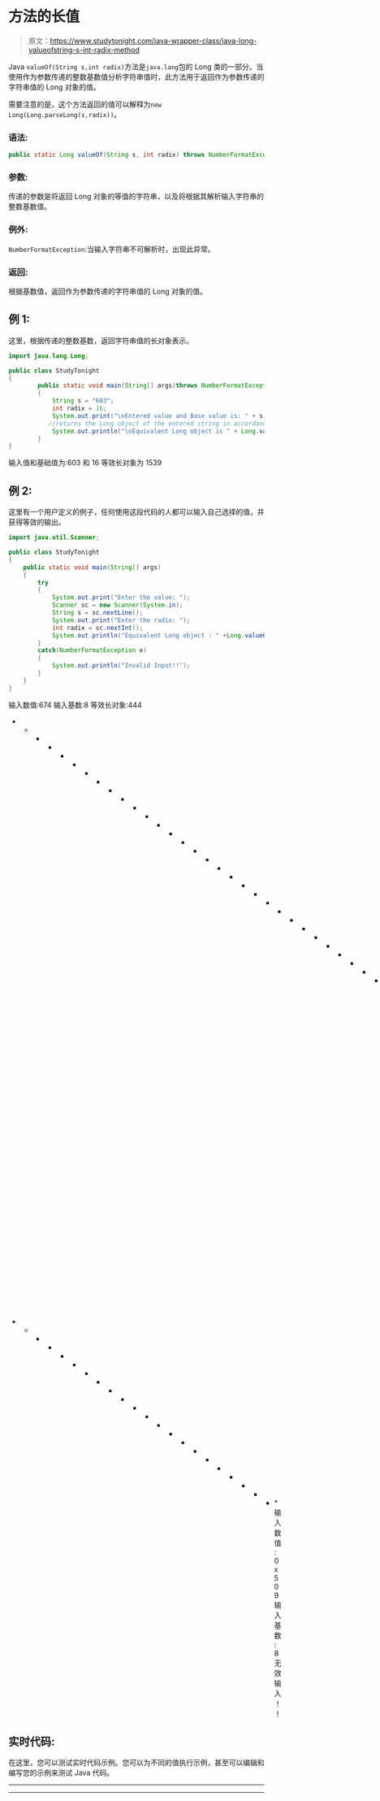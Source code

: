 # 方法的长值

> 原文：<https://www.studytonight.com/java-wrapper-class/java-long-valueofstring-s-int-radix-method>

Java `valueOf(String s,int radix)`方法是`java.lang`包的 Long 类的一部分。当使用作为参数传递的整数基数值分析字符串值时，此方法用于返回作为参数传递的字符串值的 Long 对象的值。

需要注意的是，这个方法返回的值可以解释为`new Long(Long.parseLong(s,radix))`。

### 语法:

```java
public static Long valueOf(String s, int radix) throws NumberFormatException 
```

### 参数:

传递的参数是将返回 Long 对象的等值的字符串，以及将根据其解析输入字符串的整数基数值。

### 例外:

`NumberFormatException`:当输入字符串不可解析时，出现此异常。

### 返回:

根据基数值，返回作为参数传递的字符串值的 Long 对象的值。

## 例 1:

这里，根据传递的整数基数，返回字符串值的长对象表示。

```java
import java.lang.Long;

public class StudyTonight
{  
        public static void main(String[] args)throws NumberFormatException 
        { 
            String s = "603";  
            int radix = 16;  
            System.out.print("\nEntered value and Base value is: " + s + " and " + radix);  
           //returns the Long object of the entered string in accordance with the radix            
            System.out.println("\nEquivalent Long object is " + Long.valueOf(s, radix)); 
        }  
} 
```

输入值和基础值为:603 和 16
等效长对象为 1539

## 例 2:

这里有一个用户定义的例子，任何使用这段代码的人都可以输入自己选择的值，并获得等效的输出。

```java
import java.util.Scanner; 

public class StudyTonight
{  
	public static void main(String[] args)
	{  
		try
		{
			System.out.print("Enter the value: ");  
			Scanner sc = new Scanner(System.in);  
			String s = sc.nextLine();  
			System.out.print("Enter the radix: "); 
			int radix = sc.nextInt();
			System.out.println("Equivalent Long object : " +Long.valueOf(s,radix)); //returns the Long object value of the string with respect to radix 
		}
		catch(NumberFormatException e)
		{
			System.out.println("Invalid Input!!");
		}
	}  
} 
```

输入数值:674
输入基数:8
等效长对象:444
* * * * * * * * * * * * * * * * * * * * * * * * * * * * * * * * * * * * * * * T4】输入数值:2323
输入基数:16
等效长对象:8995
* * * * * * * * * * * * * * * * * * * * * * *输入数值:0x509
输入基数:8
无效输入！！

## 实时代码:

在这里，您可以测试实时代码示例。您可以为不同的值执行示例，甚至可以编辑和编写您的示例来测试 Java 代码。

* * *

* * *